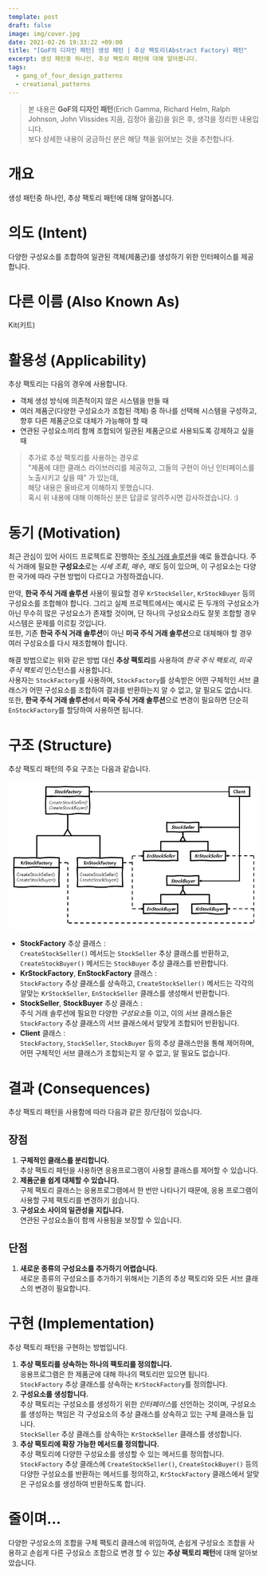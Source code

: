 ```yaml
---
template: post
draft: false
image: img/cover.jpg
date: 2021-02-26 19:33:22 +09:00
title: "[GoF의 디자인 패턴] 생성 패턴 | 추상 팩토리(Abstract Factory) 패턴"
excerpt: 생성 패턴중 하나인, 추상 팩토리 패턴에 대해 알아봅니다.
tags:
  - gang_of_four_design_patterns
  - creational_patterns
---
```


> 본 내용은 **GoF의 디자인 패턴**(Erich Gamma, Richard Helm, Ralph Johnson, John Vlissides 지음, 김정아 옮김)을 읽은 후, 생각을 정리한 내용입니다.  
> 보다 상세한 내용이 궁금하신 분은 해당 책을 읽어보는 것을 추천합니다. 

# 개요
 생성 패턴중 하나인, 추상 팩토리 패턴에 대해 알아봅니다.

# 의도 (Intent)
 다양한 구성요소를 조합하여 일관된 객체(제품군)를 생성하기 위한 인터페이스를 제공합니다.

# 다른 이름 (Also Known As)
 Kit(키트)

# 활용성 (Applicability)
 추상 팩토리는 다음의 경우에 사용합니다.
- 객체 생성 방식에 의존적이지 않은 시스템을 만들 때
- 여러 제품군(다양한 구성요소가 조합된 객체) 중 하나를 선택해 시스템을 구성하고, 향후 다른 제품군으로 대체가 가능해야 할 때
- 연관된 구성요소끼리 함께 조합되어 일관된 제품군으로 사용되도록 강제하고 싶을 때

> 추가로 추상 팩토리를 사용하는 경우로  
> "제품에 대한 클래스 라이브러리를 제공하고, 그들의 구현이 아닌 인터페이스를 노출시키고 싶을 때" 가 있는데,  
> 해당 내용은 올바르게 이해하지 못했습니다.  
> 혹시 위 내용에 대해 이해하신 분은 답글로 알려주시면 감사하겠습니다. :)

# 동기 (Motivation)
 최근 관심이 있어 사이드 프로젝트로 진행하는 [주식 거래 솔루션](https://github.com/luckyDaveKim/WUBU)을 예로 들겠습니다.
주식 거래에 필요한 **구성요소**로는 *시세 조회*, *매수*, *매도* 등이 있으며, 이 구성요소는 다양한 국가에 따라 구현 방법이 
다르다고 가정하겠습니다.

 만약, **한국 주식 거래 솔루션** 사용이 필요할 경우 `KrStockSeller`, `KrStockBuyer` 등의 구성요소를 조합해야 합니다.
그리고 실제 프로젝트에서는 예시로 든 두개의 구성요소가 아닌 무수히 많은 구성요소가 존재할 것이며, 단 하나의 구성요소라도 
잘못 조합할 경우 시스템은 문제를 이르킬 것입니다.  
또한, 기존 **한국 주식 거래 솔루션**이 아닌 **미국 주식 거래 솔루션**으로 대체해야 할 경우 여러 구성요소를 다시 재조합해야 합니다.

 해결 방법으로는 위와 같은 방법 대신 **추상 팩토리**를 사용하여 *한국 주식 팩토리*, *미국 주식 팩토리* 인스턴스를 사용합니다.  
사용자는 `StockFactory`를 사용하며, `StockFactory`를 상속받은 어떤 구체적인 서브 클래스가 어떤 구성요소를 조합하여 결과를 반환하는지 
알 수 없고, 알 필요도 없습니다.  
또한, **한국 주식 거래 솔루션**에서 **미국 주식 거래 솔루션**으로 변경이 필요하면 
단순히 `EnStockFactory`를 할당하여 사용하면 됩니다.

# 구조 (Structure)
 추상 팩토리 패턴의 주요 구조는 다음과 같습니다.

![Abstract Factory Structure](img/abstact-factory-pattern-structure.png)

- **StockFactory** 추상 클래스 :  
  `CreateStockSeller()` 메서드는 `StockSeller` 추상 클래스를 반환하고, 
  `CreateStockBuyer()` 메서드는 `StockBuyer` 추상 클래스를 반환합니다.
- **KrStockFactory**, **EnStockFactory** 클래스 :  
  `StockFactory` 추상 클래스를 상속하고, `CreateStockSeller()` 메서드는 
  각각의 알맞는 `KrStockSeller`, `EnStockSeller` 클래스를 생성해서 반환합니다.
- **StockSeller**, **StockBuyer** 추상 클래스 :  
  주식 거래 솔루션에 필요한 다양한 *구성요소*들 이고, 이의 서브 클래스들은 `StockFactory` 추상 클래스의 서브 클래스에서
  알맞게 조합되어 반환됩니다.
- **Client** 클래스 :  
  `StockFactory`, `StockSeller`, `StockBuyer` 등의 추상 클래스만을 통해 제어하며, 어떤 구체적인 서브 클래스가 조합되는지 알 수 
  없고, 알 필요도 없습니다.

# 결과 (Consequences)
 추상 팩토리 패턴을 사용함에 따라 다음과 같은 장/단점이 있습니다.

## 장점
1. **구체적인 클래스를 분리합니다.**  
  추상 팩토리 패턴을 사용하면 응용프로그램이 사용할 클래스를 제어할 수 있습니다.
2. **제품군을 쉽게 대체할 수 있습니다.**  
  구체 팩토리 클래스는 응용프로그램에서 한 번만 나타나기 때문에, 응용 프로그램이 사용할 구체 팩토리를 변경하기 쉽습니다.
3. **구성요소 사이의 일관성을 지킵니다.**  
  연관된 구성요소들이 함께 사용됨을 보장할 수 있습니다.

## 단점
1. **새로운 종류의 구성요소를 추가하기 어렵습니다.**  
  새로운 종류의 구성요소를 추가하기 위해서는 기존의 추상 팩토리와 모든 서브 클래스의 변경이 필요합니다.

# 구현 (Implementation)
추상 팩토리 패턴을 구현하는 방법입니다.

1. **추상 팩토리를 상속하는 하나의 팩토리를 정의합니다.**  
  응용프로그램은 한 제품군에 대해 하나의 팩토리만 있으면 됩니다.  
  `StockFactory` 추상 클래스를 상속하는 `KrStockFactory`를 정의합니다.
2. **구성요소를 생성합니다.**  
  추상 팩토리는 구성요소를 생성하기 위한 *인터페이스*를 선언하는 것이며, 구성요소를 생성하는 책임은 각 구성요소의 추상 클래스를 
  상속하고 있는 구체 클래스들 입니다.  
  `StockSeller` 추상 클래스를 상속하는 `KrStockSeller` 클래스를 생성합니다.
3. **추상 팩토리에 확장 가능한 메서드를 정의합니다.**  
  추상 팩토리에 다양한 구성요소를 생성할 수 있는 메서드를 정의합니다.  
  `StockFactory` 추상 클래스에 `CreateStockSeller()`, `CreateStockBuyer()` 등의 다양한 구성요소를 반환하는 메서드를 정의하고, 
  `KrStockFactory` 클래스에서 알맞은 구성요소를 생성하여 반환하도록 합니다.

# 줄이며...
 다양한 구성요소의 조합을 구체 팩토리 클래스에 위임하여, 손쉽게 구성요소 조합을 사용하고 손쉽게 다른 구성요소 조합으로 변경 할 수 있는
**추상 팩토리 패턴**에 대해 알아보았습니다.
